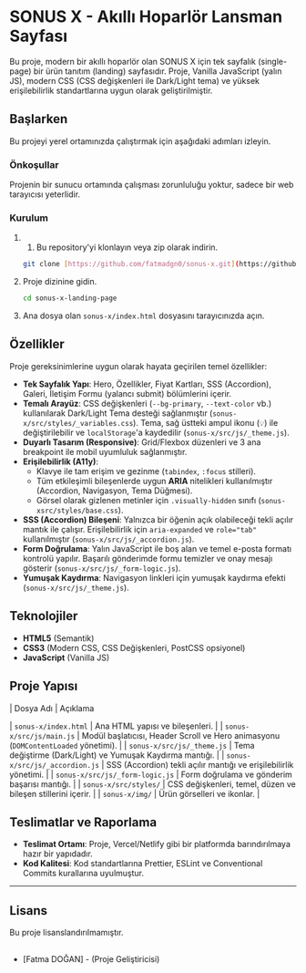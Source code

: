 # SONUS X - Akıllı Hoparlör Lansman Sayfası

Bu proje, modern bir akıllı hoparlör olan SONUS X için tek sayfalık (single-page) bir ürün tanıtım (landing) sayfasıdır. Proje, Vanilla JavaScript (yalın JS), modern CSS (CSS değişkenleri ile Dark/Light tema) ve yüksek erişilebilirlik standartlarına uygun olarak geliştirilmiştir.

## Başlarken

Bu projeyi yerel ortamınızda çalıştırmak için aşağıdaki adımları izleyin.

### Önkoşullar

Projenin bir sunucu ortamında çalışması zorunluluğu yoktur, sadece bir web tarayıcısı yeterlidir.

### Kurulum

1.  1.  Bu repository'yi klonlayın veya zip olarak indirin.
    ```bash
    git clone [https://github.com/fatmadgn0/sonus-x.git](https://github.com/fatmadgn0/sonus-x.git) 
    ```
2.  Proje dizinine gidin.
    ```bash
    cd sonus-x-landing-page
    ```
3.  Ana dosya olan `sonus-x/index.html` dosyasını tarayıcınızda açın.

## Özellikler

Proje gereksinimlerine uygun olarak hayata geçirilen temel özellikler:

- **Tek Sayfalık Yapı**: Hero, Özellikler, Fiyat Kartları, SSS (Accordion), Galeri, İletişim Formu (yalancı submit) bölümlerini içerir.
- **Temalı Arayüz**: CSS değişkenleri (`--bg-primary`, `--text-color` vb.) kullanılarak Dark/Light Tema desteği sağlanmıştır (`sonus-x/src/styles/_variables.css`). Tema, sağ üstteki ampul ikonu (`💡`) ile değiştirilebilir ve `localStorage`'a kaydedilir (`sonus-x/src/js/_theme.js`).
- **Duyarlı Tasarım (Responsive)**: Grid/Flexbox düzenleri ve 3 ana breakpoint ile mobil uyumluluk sağlanmıştır.
- **Erişilebilirlik (A11y)**:
  - Klavye ile tam erişim ve gezinme (`tabindex`, `:focus` stilleri).
  - Tüm etkileşimli bileşenlerde uygun **ARIA** nitelikleri kullanılmıştır (Accordion, Navigasyon, Tema Düğmesi).
  - Görsel olarak gizlenen metinler için `.visually-hidden` sınıfı (`sonus-xsrc/styles/base.css`).
- **SSS (Accordion) Bileşeni**: Yalnızca bir öğenin açık olabileceği tekli açılır mantık ile çalışır. Erişilebilirlik için `aria-expanded` ve `role="tab"` kullanılmıştır (`sonus-x/src/js/_accordion.js`).
- **Form Doğrulama**: Yalın JavaScript ile boş alan ve temel e-posta formatı kontrolü yapılır. Başarılı gönderimde formu temizler ve onay mesajı gösterir (`sonus-x/src/js/_form-logic.js`).
- **Yumuşak Kaydırma**: Navigasyon linkleri için yumuşak kaydırma efekti (`sonus-x/src/js/_theme.js`).

## Teknolojiler

- **HTML5** (Semantik)
- **CSS3** (Modern CSS, CSS Değişkenleri, PostCSS opsiyonel)
- **JavaScript** (Vanilla JS)

## Proje Yapısı

| Dosya Adı                          | Açıklama                                                                           

| `sonus-x/index.html`            | Ana HTML yapısı ve bileşenleri.                                                    |
| `sonus-x/src/js/main.js`        | Modül başlatıcısı, Header Scroll ve Hero animasyonu (`DOMContentLoaded` yönetimi). |
| `sonus-x/src/js/_theme.js`      | Tema değiştirme (Dark/Light) ve Yumuşak Kaydırma mantığı.                          |
| `sonus-x/src/js/_accordion.js`  | SSS (Accordion) tekli açılır mantığı ve erişilebilirlik yönetimi.                  |
| `sonus-x/src/js/_form-logic.js` | Form doğrulama ve gönderim başarısı mantığı.                                       |
| `sonus-x/src/styles/`           | CSS değişkenleri, temel, düzen ve bileşen stillerini içerir.                       |
| `sonus-x/img/`                  | Ürün görselleri ve ikonlar.                                                        |

## Teslimatlar ve Raporlama

- **Teslimat Ortamı**: Proje, Vercel/Netlify gibi bir platformda barındırılmaya hazır bir yapıdadır.
- **Kod Kalitesi**: Kod standartlarına Prettier, ESLint ve Conventional Commits kurallarına uyulmuştur.

---

## Lisans

Bu proje lisanslandırılmamıştır.

##

- [Fatma DOĞAN] - (Proje Geliştiricisi)
